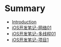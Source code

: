 # Summary

* [Introduction](README.md)
* [iOS开发笔记-网络01](iOS开发笔记-网络01.md)
* [iOS开发笔记-多线程01](iOS开发笔记-多线程01.md)
* [iOS开发笔记-项目1](iOS开发笔记-项目1.md)

